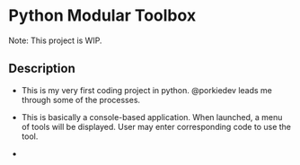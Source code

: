 # Python Modular Toolbox
Note: This project is WIP.
## Description
- This is my very first coding project in python. @porkiedev leads me through some of the processes.

- This is basically a console-based application. When launched, a menu of tools will be displayed. User may enter corresponding code to use the tool.

- 
